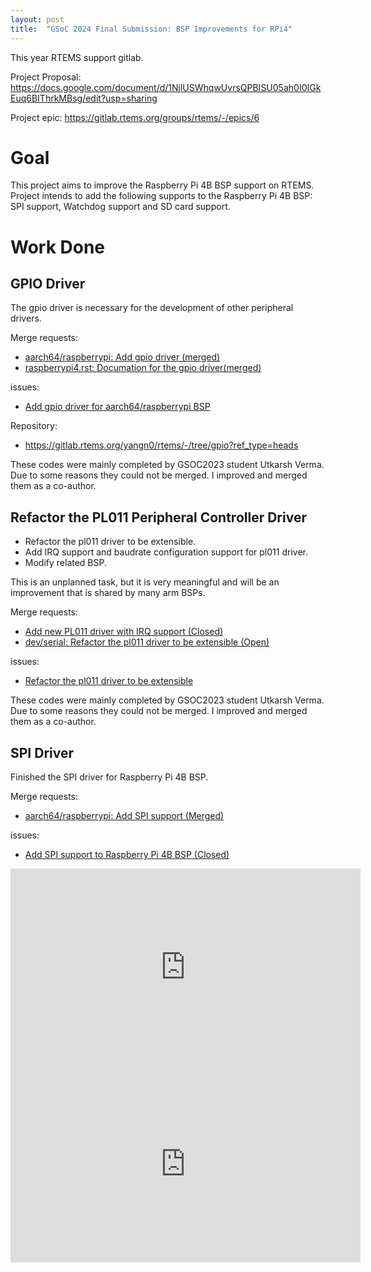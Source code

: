 ```yaml
---
layout: post
title:  "GSoC 2024 Final Submission: BSP Improvements for RPi4"
---
```


This year RTEMS support gitlab.

Project Proposal: https://docs.google.com/document/d/1NjlUSWhqwUvrsQPBISU05ah0I0IGkEuq6BIThrkMBsg/edit?usp=sharing

Project epic: https://gitlab.rtems.org/groups/rtems/-/epics/6


# Goal
This project aims to improve the Raspberry Pi 4B BSP support on RTEMS. Project intends to add the following supports to the Raspberry Pi 4B BSP: SPI support, Watchdog support and SD card support.

# Work Done

## GPIO Driver

The gpio driver is necessary for the development of other peripheral drivers. 

Merge requests:
- [aarch64/raspberrypi: Add gpio driver (merged)](https://gitlab.rtems.org/rtems/rtos/rtems/-/merge_requests/59)
- [raspberrypi4.rst: Documation for the gpio driver(merged)](https://gitlab.rtems.org/rtems/docs/rtems-docs/-/merge_requests/18)

issues: 
- [Add gpio driver for aarch64/raspberrypi BSP](https://gitlab.rtems.org/rtems/rtos/rtems/-/issues/5029)

Repository:
- https://gitlab.rtems.org/yangn0/rtems/-/tree/gpio?ref_type=heads

These codes were mainly completed by GSOC2023 student Utkarsh Verma. Due to some reasons they could not be merged. I improved and merged them as a co-author.

## Refactor the PL011 Peripheral Controller Driver

- Refactor the pl011 driver to be extensible.
- Add IRQ support and baudrate configuration support for pl011 driver.
- Modify related BSP.

This is an unplanned task, but it is very meaningful and will be an improvement that is shared by many arm BSPs.

Merge requests:
- [Add new PL011 driver with IRQ support (Closed)](https://gitlab.rtems.org/rtems/rtos/rtems/-/merge_requests/43)
- [dev/serial: Refactor the pl011 driver to be extensible (Open)](https://gitlab.rtems.org/rtems/rtos/rtems/-/merge_requests/47)

issues:
- [Refactor the pl011 driver to be extensible](https://gitlab.rtems.org/rtems/rtos/rtems/-/issues/5026)

These codes were mainly completed by GSOC2023 student Utkarsh Verma. Due to some reasons they could not be merged. I improved and merged them as a co-author.

## SPI Driver
Finished the SPI driver for Raspberry Pi 4B BSP.

Merge requests:
- [aarch64/raspberrypi: Add SPI support (Merged)](https://gitlab.rtems.org/rtems/rtos/rtems/-/merge_requests/103)

issues:
- [Add SPI support to Raspberry Pi 4B BSP (Closed)](https://gitlab.rtems.org/rtems/rtos/rtems/-/issues/5056)

<iframe width="560" height="315"
src="https://www.youtube.com/embed/MUQfKFzIOeU" 
frameborder="0" 
allow="accelerometer; autoplay; encrypted-media; gyroscope; picture-in-picture" 
allowfullscreen>
</iframe>

<iframe width="560" height="315" src="https://www.youtube.com/embed/DFtzoiYVMiQ?si=sG2gWWefTS6fUv-X" title="YouTube video player" frameborder="0" allow="accelerometer; autoplay; clipboard-write; encrypted-media; gyroscope; picture-in-picture; web-share" referrerpolicy="strict-origin-when-cross-origin" allowfullscreen></iframe>